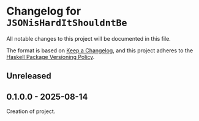 # Changelog for `JSONisHardItShouldntBe`

All notable changes to this project will be documented in this file.

The format is based on [Keep a Changelog](https://keepachangelog.com/en/1.0.0/),
and this project adheres to the
[Haskell Package Versioning Policy](https://pvp.haskell.org).

## Unreleased

## 0.1.0.0 - 2025-08-14
Creation of project.
